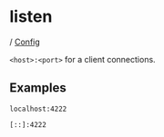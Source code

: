 # listen

/ [Config](../README.md) 

`<host>:<port>` for a client connections.

## Examples

```
localhost:4222
```
```
[::]:4222
```

